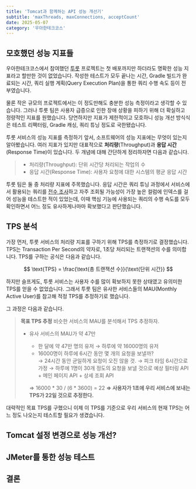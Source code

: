 ```yaml
---
title: 'Tomcat과 함께하는 API 성능 개선기'
subtitle: 'maxThreads, maxConnections, acceptCount'
date: 2025-05-07
category: '우아한테크코스'
---
```


## 모호했던 성능 지표들

우아한테크코스에서 참여했던 [투룻](https://touroot.kr) 프로젝트는 첫 배포까지만 하더라도 명확한 성능 지표라고 할만한 것이 없었습니다. 작성한 테스트가 모두 끝나는 시간, Gradle 빌드가 완료되는 시간, 쿼리 실행 계획(Query Execution Plan)을 통한 쿼리 수행 속도 등이 전부였습니다. 

물론 작은 규모의 프로젝트에서는 이 정도만해도 충분한 성능 측정이라고 생각할 수 있습니다. 그러나 투룻 팀은 사용자 급증으로 인한 장애 상황을 피하기 위해 더 확실하고 정량적인 지표를 원했습니다. 당연하지만 지표가 제한적이고 모호하니 성능 개선 방식식은 테스트 리팩터링, Gradle 캐싱, 쿼리 튜닝 정도로 국한됐습니다.

투룻 서비스의 성능 지표를 측정하기 앞서, 소프트웨어의 성능 지표에는 무엇이 있는지 알아봤습니다. 여러 지표가 있지만 대표적으로 **처리량**(Throughput)과 **응답 시간**(Response Time)이 있습니다. 두 개념에 대해 간단하게 정리하자면 다음과 같습니다.

> - 처리량(Throughput): 단위 시간당 처리되는 작업의 수
> - 응답 시간(Response Time): 사용자 요청에 대한 시스템의 평균 응답 시간

투룻 팀은 둘 중 처리량 지표에 주목했습니다. 응답 시간은 쿼리 튜닝 과정에서 서비스에서 활용되는 쿼리를 [전수 조사](https://shelled-operation-d0b.notion.site/0663024d6b32465ebee659f98bd3a0bf?pvs=74)하고 자주 조회될 가능성이 가장 높은 컬럼에 인덱스를 걸어 성능을 테스트한 적이 있었는데, 이때 핵심 기능에 사용되는 쿼리의 수행 속도를 모두 확인하면서 어느 정도 유사하게나마마 확보했다고 판단했습니다.

## TPS 분석

가장 먼저, 투룻 서비스의 처리량 지표를 구하기 위해 TPS를 측정하기로 결정했습니다. TPS는 Transaction Per Second의 약자로, 1초당 처리되는 트랜잭션의 수를 의미합니다. TPS를 구하는 공식은 다음과 같습니다.

$$
\text{TPS} = \frac{\text{총 트랜잭션 수}}{\text{단위 시간}}
$$

하지만 슬프게도, 투룻 서비스는 사용자 수를 많이 확보하지 못한 상태였고 유의미한 TPS를 얻을 수 없었습니다. 그래서 투룻 팀은 유사한 서비스들의 MAU(Monthly Active User)를 참고해 적정 TPS를 추정하기로 했습니다.

그 과정은 다음과 같습니다.

> **목표 TPS 추정**
> 비슷한 서비스의 MAU를 분석해서 TPS 추정하자.
> - 유사 서비스의 MAU가 약 47만
>    - 한 달에 약 47만 명의 유저 → 하루에 약 16000명의 유저
>    - 16000명이 하루에 6시간 동안 몇 개의 요청을 보낼까?        
>        → 24시간 동안 균일하게 요청이 오진 않을 것.
>        → 피크 타임 6시간으로 가정
>        → 하루에 1명이 30개 정도의 요청을 보낼 것으로 예상
>        필터링 API + 메인 페이지 API + 상세 조회 API
>
>    ⇒ 16000 * 30 / (6 * 3600) = 22
>    **⇒ 사용자가 1초에 우리 서비스에 보내는 TPS가 22일 것으로 추정한다.**

대략적인 목표 TPS를 구했으니 이제 이 TPS를 기준으로 우리 서비스의 현재 TPS는 어느 정도 나오는지 테스트할 필요가 생겼습니다.

## Tomcat 설정 변경으로 성능 개선?

## JMeter를 통한 성능 테스트

## 결론
